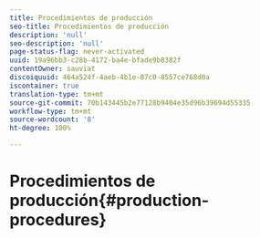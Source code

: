 ```yaml
---
title: Procedimientos de producción
seo-title: Procedimientos de producción
description: 'null'
seo-description: 'null'
page-status-flag: never-activated
uuid: 19a96bb3-c28b-4172-ba4e-bfade9b8382f
contentOwner: sauviat
discoiquuid: 464a524f-4aeb-4b1e-87c0-8557ce768d0a
iscontainer: true
translation-type: tm+mt
source-git-commit: 70b143445b2e77128b9404e35d96b39694d55335
workflow-type: tm+mt
source-wordcount: '8'
ht-degree: 100%

---
```



# Procedimientos de producción{#production-procedures}

